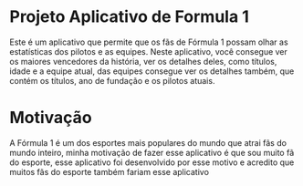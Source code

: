 # Projeto Aplicativo de Formula 1

Este é um aplicativo que permite que os fãs de Fórmula 1 possam olhar as estatísticas dos pilotos e as equipes. Neste aplicativo, você consegue ver os maiores vencedores da história, ver os detalhes deles, como títulos, idade e a equipe atual, das equipes consegue ver os detalhes também, que contém os títulos, ano de fundação e os pilotos atuais.

# Motivação

A Fórmula 1 é um dos esportes mais populares do mundo que atrai fãs do mundo inteiro, minha motivação de fazer esse aplicativo é que sou muito fã do esporte, esse aplicativo foi desenvolvido por esse motivo e acredito que muitos fãs do esporte também fariam esse aplicativo
